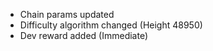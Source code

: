 * Chain params updated
* Difficulty algorithm changed (Height 48950)
* Dev reward added (Immediate)
